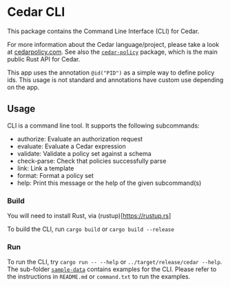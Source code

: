# Cedar CLI

This package contains the Command Line Interface (CLI) for Cedar.

For more information about the Cedar language/project, please take a look
at [cedarpolicy.com](https://www.cedarpolicy.com).
See also the [`cedar-policy`](../cedar-policy) package, which is the main public Rust API for
Cedar.

This app uses the annotation `@id("PID")` as a simple way to define policy ids.
This usage is not standard and annotations have custom use depending on the app.

## Usage

CLI is a command line tool. It supports the following subcommands:
 * authorize:      Evaluate an authorization request
 * evaluate:       Evaluate a Cedar expression
 * validate:       Validate a policy set against a schema
 * check-parse:    Check that policies successfully parse
 * link:           Link a template
 * format:         Format a policy set
 * help:           Print this message or the help of the given subcommand(s)

### Build

You will need to install Rust, via (rustup)[https://rustup.rs]

To build the CLI, run `cargo build` or `cargo build --release`

### Run

To run the CLI, try `cargo run -- --help` or `../target/release/cedar --help`. The sub-folder [`sample-data`](sample-data) contains examples for the CLI. Please refer to the instructions in `README.md` or `command.txt` to run the examples. 
